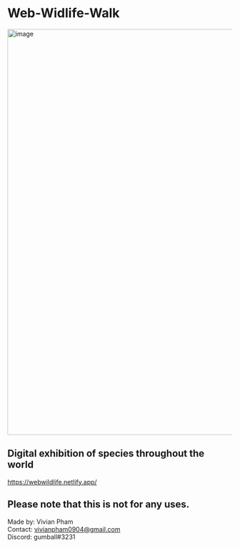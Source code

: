 # Web-Widlife-Walk
<img width="910" alt="image" src="https://user-images.githubusercontent.com/64393177/186531800-1d86f8bb-fd3e-440c-b343-dc040cb0e1ee.png">

## Digital exhibition of species throughout the world
https://webwildlife.netlify.app/

## Please note that this is not for any uses.
Made by: Vivian Pham\
Contact: vivianpham0904@gmail.com\
Discord: gumball#3231
